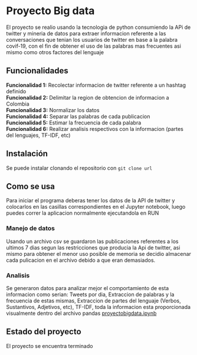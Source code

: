 # Proyecto Big data
El proyecto se realio usando la tecnologia de python consumiendo la APi de twitter y mineria de datos para extraer informacion referente a las conversaciones que tenian los usuarios de twitter en base a la palabra covif-19, con el fin de obtener el uso de las palabras mas frecuentes asi mismo como otros factores del lenguaje

## Funcionalidades
**Funcionalidad 1:** Recolectar informacion de twitter referente a un hashtag definido  
**Funcionalidad 2:** Delimitar la region de obtencion de informacion a Colombia  
**Funcionalidad 3:** Normalizar los datos  
**Funcionalidad 4:** Separar las palabras de cada publicacion  
**Funcionalidad 5:** Estimar la frecuencia de cada palabra  
**Funcionalidad 6:** Realizar analisis respectivos con la informacion (partes del lenguajes, TF-IDF, etc)

## Instalación
Se puede instalar clonando el repositorio con ```git clone url```

## Como se usa
Para iniciar el programa deberas tener los datos de la API de twitter y colocarlos en las casillas correspondientes en el Jupyter notebook, luego puedes correr la aplicacion normalmente ejecutandola en RUN

### Manejo de datos
Usando un archivo csv se guardaron las publicaciones referentes a los ultimos 7 dias segun las restricciones que producia la Api de twitter, asi mismo para obtener el menor uso posible de memoria se decidio almacenar cada pulicacion en el archivo debido a que eran demasiados.

### Analisis
Se generaron datos para analizar mejor el comportamiento de esta informacion como serian: Tweets por dia, Extraccion de palabras y la frecuencia de estas mismas, Extraccion de partes del lenguaje (Verbos, Sustantivos, Adjetivos, etc), TF-IDF, toda la informacion esta proporcionada visualmente dentro del archivo pandas [proyectobigdata.ipynb](proyectobigdata.ipynb)

## Estado del proyecto
El proyecto se encuentra terminado
